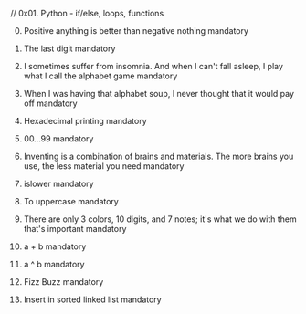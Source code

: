 // 0x01. Python - if/else, loops, functions


0. Positive anything is better than negative nothing
mandatory

1. The last digit
mandatory

2. I sometimes suffer from insomnia. And when I can't fall asleep, I play what I call the alphabet game
mandatory

3. When I was having that alphabet soup, I never thought that it would pay off
mandatory

4. Hexadecimal printing
mandatory

5. 00...99
mandatory

6. Inventing is a combination of brains and materials. The more brains you use, the less material you need
mandatory

7. islower
mandatory

8. To uppercase
mandatory

9. There are only 3 colors, 10 digits, and 7 notes; it's what we do with them that's important
mandatory

10. a + b
mandatory

11. a ^ b
mandatory

12. Fizz Buzz
mandatory

13. Insert in sorted linked list
mandatory

